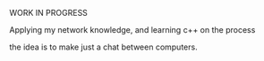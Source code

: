 WORK IN PROGRESS

Applying my network knowledge, and learning c++ on the process 

the idea is to make just a chat between computers.
